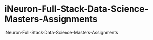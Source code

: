 # iNeuron-Full-Stack-Data-Science-Masters-Assignments
iNeuron-Full-Stack-Data-Science-Masters-Assignments
